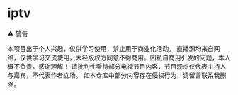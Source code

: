 # iptv
⚠️ 警告

本项目出于个人兴趣，仅供学习使用，禁止用于商业化活动。
直播源均来自网络，仅供学习交流使用，未经版权方同意不得商用。因私自商用引发的问题，本人概不负责，感谢理解！
请批判性看待部分电视节目内容，节目观点仅代表主持人与嘉宾，不代表作者立场。
如本仓库中部分内容存在侵权行为，请留言联系我删除。
